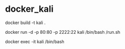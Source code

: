 # docker_kali


docker build -t  kali .

docker run -d -p 80:80 -p 2222:22  kali /bin/bash /run.sh

docker exec -it kali /bin/bash
